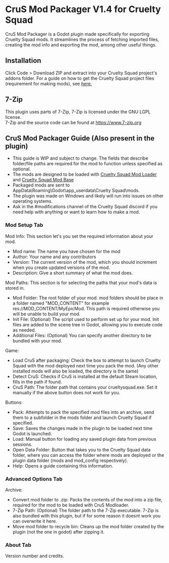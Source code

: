 # CruS Mod Packager V1.4 for Cruelty Squad
CruS Mod Packager is a Godot plugin made specifically for exporting Cruelty Squad mods. It streamlines the process of fetching imported files, creating the mod info and exporting the mod, among other useful things.

## Installation
Click Code > Download ZIP and extract into your Cruelty Squad project's addons folder. For a guide on how to get the Cruelty Squad project files (requirement for making mods), see [here.](https://hackmd.io/@OsM6oUcXSwG3mLNvTlPMZg/rk56jogV_)

## 7-Zip
This plugin uses parts of 7-Zip, 7-Zip is licensed under the GNU LGPL license.  
7-Zip and the source code can be found at https://www.7-zip.org

## CruS Mod Packager Guide (Also present in the plugin)

- This guide is WIP and subject to change. The fields that describe folder/file paths are required for the mod to function unless specified as optional.
- The mods are designed to be loaded with [Cruelty Squad Mod Loader](https://crus.cc/mod/cruelty_squad_mod_loader/) and [Cruelty Squad Mod Base](https://crus.cc/mod/crus_mod_base/)
- Packaged mods are sent to AppData\Roaming\Godot\app_userdata\Cruelty Squad\mods\.
- The plugin was made on Windows and likely will run into issues on other operating systems.
- Ask in the #modifications channel of the Cruelty Squad discord if you need help with anything or want to learn how to make a mod.

### Mod Setup Tab

Mod Info: This section let's you set the required information about your mod.
- Mod name: The name you have chosen for the mod
- Author: Your name and any contributors
- Version: The current version of the mod, which you should increment when you create updated versions of the mod.
- Description: Give a short summary of what the mod does.

Mod Paths: This section is for selecting the paths that your mod's data is stored in.
- Mod Folder: The root folder of your mod. mod folders should be place in a folder named "MOD_CONTENT" for example res://MOD_CONTENT/MyEpicMod. This path is required otherwise you will be unable to build your mod.
- Init File: (Optional) The script used to perform set up for your mod. Init files are added to the scene tree in Godot, allowing you to execute code as needed.
- Additional Files: (Optional) You can specify another directory to be bundled with your mod.

Game:
- Load CruS after packaging: Check the box to attempt to launch Cruelty Squad with the mod deployed next time you pack the mod. (Any other installed mods will also be loaded, the directory is the same)
- Detect CruS: Checks if CruS is installed at the default Steam location, fills in the path if found.
- CruS Path: The folder path that contains your crueltysquad.exe. Set it manually if the above button does not work for you.

Buttons:
- Pack: Attempts to pack the specified mod files into an archive, send them to a subfolder in the mods folder and launch Cruelty Squad if specified.
- Save: Saves the changes made in the plugin to be loaded next time Godot is launched.
- Load: Manual button for loading any saved plugin data from previous sessions.
- Open Data Folder: Button that takes you to the Cruelty Squad data folder, where you can access the folder where mods are deployed or the plugin data folder (mods and mod_config respectively).
- Help: Opens a guide containing this information.

### Advanced Options Tab

Archive:
- Convert mod folder to .zip: Packs the contents of the mod into a zip file, required for the mod to be loaded with CruS Modloader.
- 7-Zip Path: (Optional) The folder path to the 7-Zip executable. 7-Zip is also bundled with this plugin, but if for some reason it doesnt work you can overwrite it here.
- Move mod folder to recycle bin: Cleans up the mod folder created by the plugin (not the one in godot) after zipping it.

### About Tab

Version number and credits.
